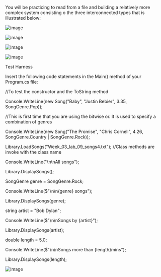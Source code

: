 You will be practicing to read from a file and building a relatively more complex system consisting o the three interconnected types that is illustrated below:

![image](https://github.com/dyeyniyel/comp123-lab3-part2-Song/assets/158533198/bae69c78-9248-4a13-aa09-7eb39d048a5a)


![image](https://github.com/dyeyniyel/comp123-lab3-part2-Song/assets/158533198/f63d7e42-ca58-4c68-9023-db99182c9f9b)

![image](https://github.com/dyeyniyel/comp123-lab3-part2-Song/assets/158533198/8da4d7f0-9c8b-4ea0-8baf-5e68ffe054d3)


![image](https://github.com/dyeyniyel/comp123-lab3-part2-Song/assets/158533198/951afd34-dde9-4b43-a7c5-088def4fa405)

Test Harness

Insert the following code statements in the Main() method of your Program.cs file:





  //To test the constructor and the ToString method

  Console.WriteLine(new Song("Baby", "Justin Bebier", 3.35, SongGenre.Pop));



  //This is first time that you are using the bitwise or. It is used to specify a combination of genres

  Console.WriteLine(new Song("The Promise", "Chris Cornell", 4.26, SongGenre.Country | SongGenre.Rock));



  Library.LoadSongs("Week_03_lab_09_songs4.txt");     //Class methods are invoke with the class name

  Console.WriteLine("\n\nAll songs");

  Library.DisplaySongs();



  SongGenre genre = SongGenre.Rock;

  Console.WriteLine($"\n\n{genre} songs");

  Library.DisplaySongs(genre);



  string artist = "Bob Dylan";

  Console.WriteLine($"\n\nSongs by {artist}");

  Library.DisplaySongs(artist);



  double length = 5.0;

  Console.WriteLine($"\n\nSongs more than {length}mins");

  Library.DisplaySongs(length);

![image](https://github.com/dyeyniyel/comp123-lab3-part2-Song/assets/158533198/96691204-b544-460c-8655-ffdc7e13720a)



